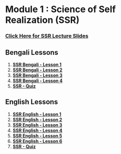 # Module 1 : Science of Self Realization (SSR)

### [Click Here for SSR Lecture Slides](https://drive.google.com/file/d/1J4gf23jiyvA71K0nES51xaSpwgy3BJDp/view?usp=sharing)

## Bengali Lessons

1. **[SSR Bengali - Lesson 1](https://www.youtube.com/live/qcHAfrP6fsY?si=RGSMd349MTsebsGP)**
2. **[SSR Bengali - Lesson 2](https://www.youtube.com/live/wa0-YwlBH04?si=NwdZIgkRNKraM7Yx)**
3. **[SSR Bengali - Lesson 3](https://www.youtube.com/live/z-yp3l4AGdo?si=rnpLo0hsy57J7e80)**
4. **[SSR Bengali - Lesson 4](https://www.youtube.com/live/VWProVEneYw?si=IHg1Ll6EtYmyc_Ao)**
5. **[SSR - Quiz](https://forms.gle/52cCBeHebEVz3zkM8)**

## English Lessons

1. **[SSR English - Lesson 1](https://youtu.be/sLi1fqKULPE?si=5j3yFHQVN3q6b60h)**
2. **[SSR English - Lesson 2](https://youtu.be/AA7BtYyGj0U?si=wpcU4IJqOig7JQQa)**
3. **[SSR English - Lesson 3](https://youtu.be/GURRvo_bNI0?si=FBA-gwHMN9WUrwPO)**
4. **[SSR English - Lesson 4](https://youtu.be/lxpXUXiyGxc?si=GTK4R9qtPx3m-pWX)**
5. **[SSR English - Lesson 5](https://youtu.be/Xyu8qLN1mIg?si=Aj8w1_s6xav9JS8g)**
6. **[SSR English - Lesson 6](https://youtu.be/lKrFdeVFGHc?si=_WbE-fAqMbfRGn8K)**
7. **[SSR - Quiz](https://forms.gle/52cCBeHebEVz3zkM8)**



